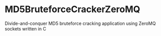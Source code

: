 # MD5BruteforceCrackerZeroMQ
Divide-and-conquer MD5 bruteforce cracking application using ZeroMQ sockets written in C
